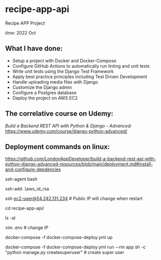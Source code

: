 # recipe-app-api
Recipe APP Project

*time:* 2022 Oct

## What I have done:
* Setup a project with Docker and Docker-Compose
* Configure GitHub Actions to automatically run linting and unit tests
* Write unit tests using the Django Test Framework
* Apply best practice principles including Test Driven Development
* Handle uploading media files with Django
* Customize the Django admin
* Configure a Postgres database
* Deploy the project on AWS EC2

## The correlative course on Udemy:
*Build a Backend REST API with Python & Django - Advanced:*
https://www.udemy.com/course/django-python-advanced/

## Deployment commands on linux:
https://github.com/LondonAppDeveloper/build-a-backend-rest-api-with-python-django-advanced-resources/blob/main/deployment.md#install-and-configure-depdencies

ssh-agent bash

ssh-add .\aws_id_rsa

ssh ec2-user@54.242.131.234   # Public IP will change when restart

cd recipe-app-api/

ls -al

vim .env  # change IP

docker-compose -f docker-compose-deploy.yml up

docker-compose -f docker-compose-deploy.yml run --rm app sh -c "python manage.py createsuperuser"     # create super user